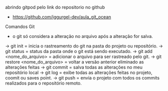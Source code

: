 abrindo gitpod pelo link do repositorio no github
 - https://github.com/jggurgel-dev/aula_git_ocean


Comandos Git

 - o git só considera a alteração no arquivo após a alteração for salva.

-> git init = inicia o rastreamento do git na pasta do projeto ou repositório.
-> git status = status da pasta onde o git está sendo executado.
-> git add <nome_do_arquivo> = adicionar o arquivo para ser rastreado pelo git.
-> git restore <nome_do_arquivo> = voltar a versão anterior eliminado as alterações feitas
-> git commit = salva todas as alterações no meu repositório local
-> git log = exibe todas as alterações feitas no projeto, coomit ou saves point.
-> git push = envia o projeto com todos os commits realizados para o repositório remoto.
